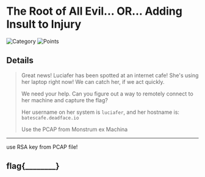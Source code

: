 # The Root of All Evil... OR... Adding Insult to Injury
![Category](http://img.shields.io/badge/Category-Exploitation-orange?style=for-the-badge) ![Points](http://img.shields.io/badge/Points-300-brightgreen?style=for-the-badge)

## Details

>Great news! Luciafer has been spotted at an internet cafe! She's using her laptop right now! We can catch her, if we act quickly.
>
>We need your help. Can you figure out a way to remotely connect to her machine and capture the flag?
>
>Her username on her system is `luciafer`, and her hostname is:
>`batescafe.deadface.io`
>
>Use the PCAP from Monstrum ex Machina
---

use RSA key from PCAP file!

## flag{________}
